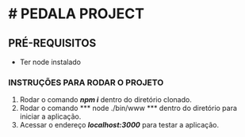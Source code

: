 # # PEDALA PROJECT

## PRÉ-REQUISITOS
- Ter node instalado

### INSTRUÇÕES PARA RODAR O PROJETO

1. Rodar o comando ***npm i*** dentro do diretório clonado.
2. Rodar o comando *** node ./bin/www *** dentro do diretório para iniciar a aplicação.
3. Acessar o endereço ***localhost:3000*** para testar a aplicação.